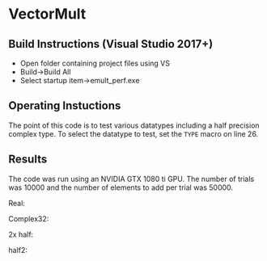 # VectorMult
## Build Instructions (Visual Studio 2017+)

- Open folder containing project files using VS
- Build->Build All
- Select startup item->emult_perf.exe


## Operating Instuctions
The point of this code is to test various datatypes including a half precision complex type. To select the datatype to test, set the `TYPE` macro on line 26.

## Results
The code was run using an NVIDIA GTX 1080 ti GPU. The number of trials was 10000 and the number of elements to add per trial was 50000.

Real:

Complex32:

2x half:

half2:


